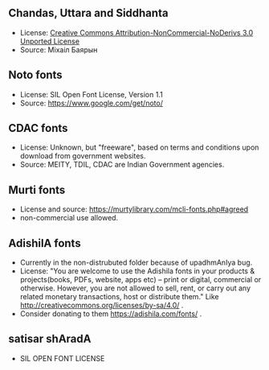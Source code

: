 ## Chandas, Uttara and Siddhanta
- License:  [Creative Commons Attribution-NonCommercial-NoDerivs 3.0 Unported License](https://creativecommons.org/licenses/by-nc-nd/3.0/)
- Source: Міхаіл Баярын

## Noto fonts
- License: SIL Open Font License, Version 1.1
- Source: https://www.google.com/get/noto/

## CDAC fonts
- License: Unknown, but "freeware", based on terms and conditions upon download from government websites.
- Source: MEITY, TDIL, CDAC are Indian Government agencies.

## Murti fonts
- License and source: https://murtylibrary.com/mcli-fonts.php#agreed
- non-commercial use allowed.

## AdishilA fonts
- Currently in the non-distrubuted folder because of upadhmAnIya bug.
- License: "You are welcome to use the Adishila fonts in your products & projects(books, PDFs, website, apps etc) – print or digital, commercial or otherwise. However, you are not allowed to sell, rent, or carry out any related monetary transactions, host or distribute them." Like http://creativecommons.org/licenses/by-sa/4.0/ .
- Consider donating to them https://adishila.com/fonts/ . 

## satisar shAradA
- SIL OPEN FONT LICENSE 